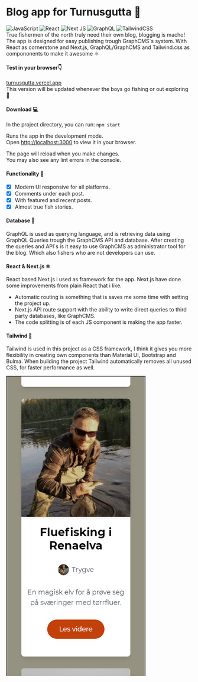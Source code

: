 # Blog app for Turnusgutta 🎣
![JavaScript](https://img.shields.io/badge/javascript-%23323330.svg?style=for-the-badge&logo=javascript&logoColor=%23F7DF1E) 
![React](https://img.shields.io/badge/react-%2320232a.svg?style=for-the-badge&logo=react&logoColor=%2361DAFB)
![Next JS](https://img.shields.io/badge/Next-black?style=for-the-badge&logo=next.js&logoColor=white)
	![GraphQL](https://img.shields.io/badge/-GraphQL-E10098?style=for-the-badge&logo=graphql&logoColor=white)
![TailwindCSS](https://img.shields.io/badge/tailwindcss-%2338B2AC.svg?style=for-the-badge&logo=tailwind-css&logoColor=white)\
True fishermen of the north truly need their own blog, blogging is macho!\
The app is designed for easy publishing trough GraphCMS`s system. With React as cornerstone and Next.js, GraphQL/GraphCMS and Tailwind.css as compononents to make it awesome ⚛️

#### Test in your browser👇
<a href="https://turnusgutta.vercel.app/" target="_blank">turnusgutta.vercel.app</a>\
This version will be updated whenever the boys go fishing or out exploring 🌲

#### Download 💻
In the project directory, you can run:
`npm start`

Runs the app in the development mode.\
Open [http://localhost:3000](http://localhost:3000) to view it in your browser.

The page will reload when you make changes.\
You may also see any lint errors in the console. 

#### Functionality 🤖
* [X] Modern UI responsive for all platforms. 
* [X] Comments under each post.
* [X] With featured and recent posts. 
* [X] Almost true fish stories. 

#### Database 💾
GraphQL is used as querying language, and is retrieving data using GraphQL Queries trough the GraphCMS API and database. After creating the queries and API`s is it easy to use GraphCMS as administrator tool for the blog. Which also fishers who are not developers can use. 

#### React & Next.js ⚛️
React based Next.js i used as framework for the app. Next.js have done some improvements from plain React that i like. 
* Automatic routing is something that is saves me some time with setting the project up. 
* Next.js API route support with the ability to write direct queries to third party databases, like GraphCMS. 
* The code splitting is of each JS component is making the app faster. 

#### Tailwind 🎨
Tailwind is used in this project as a CSS framework, I think it gives you more flexibility in creating own components than Material UI, Bootstrap and Bulma. 
When building the project Tailwind automatically removes all unused CSS, for faster performance as well. 

![Mobile](img/mobile.png) 




